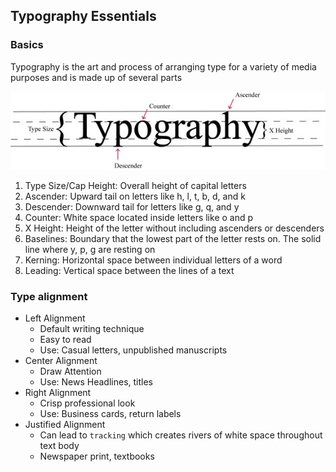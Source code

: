 ## Typography Essentials

### Basics
Typography is the art and process of arranging type for a variety of media purposes and is made up of several parts

![Typography](1typography-image_t.jpg "Typography")

1. Type Size/Cap Height: Overall height of capital letters
2. Ascender: Upward tail on letters like h, l, t, b, d, and k
3. Descender: Downward tail for letters like g, q, and y
4. Counter: White space located inside letters like o and p
5. X Height: Height of the letter without including ascenders or descenders
6. Baselines: Boundary that the lowest part of the letter rests on. The solid line where y, p, g are resting on
7. Kerning: Horizontal space between individual letters of a word
8. Leading: Vertical space between the lines of a text


### Type alignment
- Left Alignment
  - Default writing technique
  - Easy to read
  - Use: Casual letters, unpublished manuscripts
- Center Alignment
  - Draw Attention
  - Use: News Headlines, titles
- Right Alignment
  - Crisp professional look
  - Use: Business cards, return labels
- Justified Alignment
  - Can lead to `tracking` which creates rivers of white space throughout text body
  - Newspaper print, textbooks
